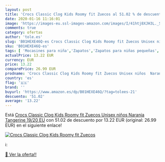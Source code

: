 ```yaml
---
layout: post
title: 'Crocs Classic Clog Kids Roomy fit Zuecos al 51.02 % de descuento'
date: 2020-01-16 11:16:01
image: 'https://images-eu.ssl-images-amazon.com/images/I/41htj8XJH3L._SL400_.jpg'
comments: true
category: ofertas
author: 'tole.es'
slug: 'B01HEXE46Q-es Crocs Classic Clog Kids Roomy fit Zuecos Unisex niños...'
sku: 'B01HEXE46Q-es'
tags: [ 'Mocasines para niña','Zapatos','Zapatos para niñas pequeñas','Zapatos y complementos','zuecos', ]
actualPrice: 13.22 EUR
currency: EUR
price: 13.22
comparePrice: 26.99 EUR
prodname: 'Crocs Classic Clog Kids Roomy fit Zuecos Unisex niños  Naranja  Tangerine   19/20 EU'
country: 'es'
flag: '🇪🇸'
brand: ''
buyurl: 'https://www.amazon.es/dp/B01HEXE46Q/?tag=tolees-21'
descuento: '51.02'
average: '13.22'
---
```


Está [Crocs Classic Clog Kids Roomy fit Zuecos Unisex niños  Naranja  Tangerine   19/20 EU](https://www.amazon.es/dp/B01HEXE46Q/?tag=tolees-21) con 51.02 de descuento por 13.22 EUR (original: 26.99 EUR) en el siguiente enlace!

[![Crocs Classic Clog Kids Roomy fit Zuecos](https://images-eu.ssl-images-amazon.com/images/I/41htj8XJH3L._SL400_.jpg)](https://www.amazon.es/dp/B01HEXE46Q/?tag=tolees-21)

ℹ️:


[🛒 Ver la oferta!!](https://www.amazon.es/dp/B01HEXE46Q/?tag=tolees-21)
